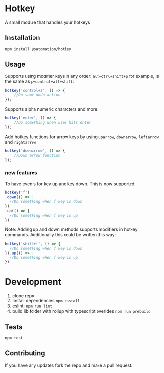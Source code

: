 Hotkey
==========

A small module that handles your hotkeys

## Installation

  `npm install @patomation/hotkey`

## Usage

Supports using modifier keys in any order:
`alt+ctrl+shift+p` for example, is the same as `p+control+alt+shift`:

```javascript
hotkey('control+z', () => {
    //Do some undo action
});
```

Supports alpha numeric characters and more
```javascript
hotkey('enter', () => {
    //Do something when user hits enter
});
```

Add hotkey functions for arrow keys by using `uparrow`, `downarrow`, `leftarrow` and `rightarrow`
```javascript
hotkey('downarrow', () => {
    //Down arrow function
});
```

### new features
To have events for key up and key down. This is now supported.

```javascript
hotkey('f')
.down(() => {
  //Do something when f key is down
})
.up(() => {
  //Do something when f key is up
})
```

Note: Adding up and down methods supports modifiers in hotkey commands.
Additionally this could be written this way:
```javascript
hotkey('shift+f', () => {
  //Do something when f key is down
}).up(() => {
  //Do something when f key is up
})
```

# Development

  1. clone repo
  2. Install dependencies
  `npm install`
  2. eslint:
  `npm run lint`
  3. build lib folder with rollup with typescript overides
  `npm run prebuild`

## Tests

  `npm test`

## Contributing

If you have any updates fork the repo and make a pull request.
